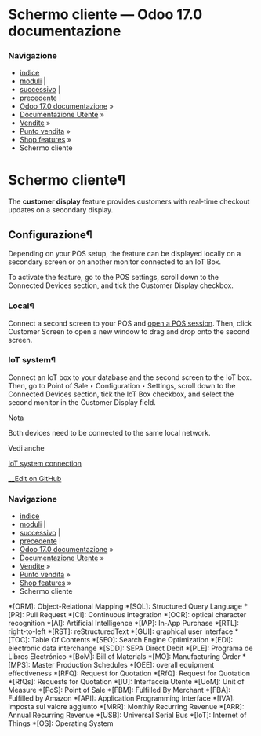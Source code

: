 # Schermo cliente — Odoo 17.0 documentazione

### Navigazione

  * [indice](../../../../genindex.html "Indice generale")
  * [moduli](../../../../py-modindex.html "Indice del modulo Python") |
  * [successivo](../restaurant.html "Restaurant features") |
  * [precedente](ship_later.html "Ship later") |
  * [Odoo 17.0 documentazione](../../../../index-2.html) »
  * [Documentazione Utente](../../../../applications.html) »
  * [Vendite](../../../sales.html) »
  * [Punto vendita](../../point_of_sale.html) »
  * [Shop features](../shop.html) »
  * Schermo cliente



# Schermo cliente¶

The **customer display** feature provides customers with real-time checkout updates on a secondary display.

## Configurazione¶

Depending on your POS setup, the feature can be displayed locally on a secondary screen or on another monitor connected to an IoT Box.

To activate the feature, go to the POS settings, scroll down to the Connected Devices section, and tick the Customer Display checkbox.

### Local¶

Connect a second screen to your POS and [open a POS session](../../point_of_sale.html#pos-session-start). Then, click Customer Screen to open a new window to drag and drop onto the second screen.

### IoT system¶

Connect an IoT box to your database and the second screen to the IoT box. Then, go to Point of Sale ‣ Configuration ‣ Settings, scroll down to the Connected Devices section, tick the IoT Box checkbox, and select the second monitor in the Customer Display field.

Nota

Both devices need to be connected to the same local network.

Vedi anche

[IoT system connection](../configuration/pos_iot.html)

[ __Edit on GitHub](https://github.com/odoo/documentation/edit/17.0/content/applications/sales/point_of_sale/shop/customer_display.rst)

### Navigazione

  * [indice](../../../../genindex.html "Indice generale")
  * [moduli](../../../../py-modindex.html "Indice del modulo Python") |
  * [successivo](../restaurant.html "Restaurant features") |
  * [precedente](ship_later.html "Ship later") |
  * [Odoo 17.0 documentazione](../../../../index-2.html) »
  * [Documentazione Utente](../../../../applications.html) »
  * [Vendite](../../../sales.html) »
  * [Punto vendita](../../point_of_sale.html) »
  * [Shop features](../shop.html) »
  * Schermo cliente


  *[ORM]: Object-Relational Mapping
  *[SQL]: Structured Query Language
  *[PR]: Pull Request
  *[CI]: Continuous integration
  *[OCR]: optical character recognition
  *[AI]: Artificial Intelligence
  *[IAP]: In-App Purchase
  *[RTL]: right-to-left
  *[RST]: reStructuredText
  *[GUI]: graphical user interface
  *[TOC]: Table Of Contents
  *[SEO]: Search Engine Optimization
  *[EDI]: electronic data interchange
  *[SDD]: SEPA Direct Debit
  *[PLE]: Programa de Libros Electrónico
  *[BoM]: Bill of Materials
  *[MO]: Manufacturing Order
  *[MPS]: Master Production Schedules
  *[OEE]: overall equipment effectiveness
  *[RFQ]: Request for Quotation
  *[RfQ]: Request for Quotation
  *[RfQs]: Requests for Quotation
  *[IU]: Interfaccia Utente
  *[UoM]: Unit of Measure
  *[PoS]: Point of Sale
  *[FBM]: Fulfilled By Merchant
  *[FBA]: Fulfilled by Amazon
  *[API]: Application Programming Interface
  *[IVA]: imposta sul valore aggiunto
  *[MRR]: Monthly Recurring Revenue
  *[ARR]: Annual Recurring Revenue
  *[USB]: Universal Serial Bus
  *[IoT]: Internet of Things
  *[OS]: Operating System